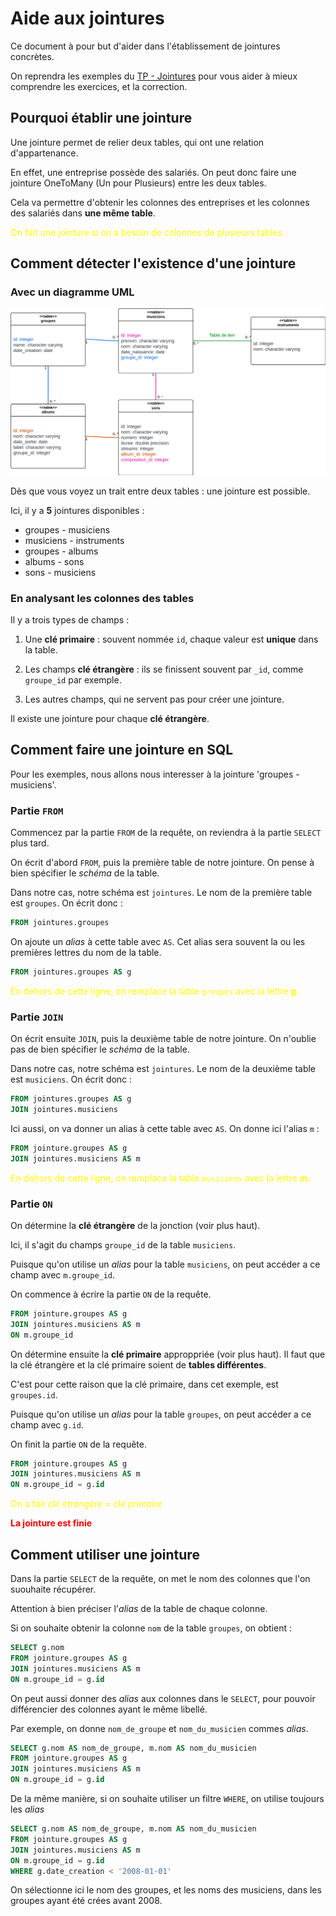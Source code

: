 # Aide aux jointures

Ce document à pour but d'aider dans l'établissement de jointures concrètes.

On reprendra les exemples du [TP - Jointures](/TP/JOIN/Jointures.md) pour vous aider à mieux comprendre les exercices, et la correction.

## Pourquoi établir une jointure

Une jointure permet de relier deux tables, qui ont une relation d'appartenance.

En effet, une entreprise possède des salariés. On peut donc faire une jointure OneToMany (Un pour Plusieurs) entre les deux tables.

Cela va permettre d'obtenir les colonnes des entreprises et les colonnes des salariés dans **une même table**.

<p style="color:yellow">On fait une jointure si on a besoin de colonnes de plusieurs tables.</p>

## Comment détecter l'existence d'une jointure

### Avec un diagramme UML

![Diagramme entreprises salariés](/TP/JOIN/images/spotify_chart.png)

Dès que vous voyez un trait entre deux tables : une jointure est possible.

Ici, il y a **5** jointures disponibles :
 - groupes - musiciens
 - musiciens - instruments
 - groupes - albums
 - albums - sons
 - sons - musiciens

### En analysant les colonnes des tables

Il y a trois types de champs :

1) Une **clé primaire** : souvent nommée `id`, chaque valeur est **unique** dans la table.

2) Les champs **clé étrangère** : ils se finissent souvent par `_id`, comme `groupe_id` par exemple.

3) Les autres champs, qui ne servent pas pour créer une jointure.

Il existe une jointure pour chaque **clé étrangère**.

## Comment faire une jointure en SQL

Pour les exemples, nous allons nous interesser à la jointure 'groupes - musiciens'.

### Partie `FROM`

Commencez par la partie `FROM` de la requête, on reviendra à la partie `SELECT` plus tard.

On écrit d'abord `FROM`, puis la première table de notre jointure. On pense à bien spécifier le *schéma* de la table.

Dans notre cas, notre schéma est `jointures`. Le nom de la première table est `groupes`. On écrit donc :

```sql
FROM jointures.groupes
```
On ajoute un *alias* à cette table avec `AS`. Cet alias sera souvent la ou les premières lettres du nom de la table.
```sql
FROM jointures.groupes AS g
```
<p style="color:yellow">En dehors de cette ligne, on remplace la table <code>groupes</code> avec la lettre <b>g</b>.</p>

### Partie `JOIN`

On écrit ensuite `JOIN`, puis la deuxième table de notre jointure. On n'oublie pas de bien spécifier le *schéma* de la table.

Dans notre cas, notre schéma est `jointures`. Le nom de la deuxième table est `musiciens`. On écrit donc :
```sql
FROM jointures.groupes AS g
JOIN jointures.musiciens
```
Ici aussi, on va donner un alias à cette table avec `AS`. On donne ici l'alias `m` :
```sql
FROM jointure.groupes AS g
JOIN jointures.musiciens AS m
```
<p style="color:yellow">En dehors de cette ligne, on remplace la table <code>musiciens</code> avec la lettre <b>m</b>.</p>

### Partie `ON`

On détermine la **clé étrangère** de la jonction (voir plus haut). 

Ici, il s'agit du champs `groupe_id` de la table `musiciens`.

Puisque qu'on utilise un *alias* pour la table `musiciens`, on peut accéder a ce champ avec `m.groupe_id`.

On commence à écrire la partie `ON` de la requête.
```sql
FROM jointure.groupes AS g
JOIN jointures.musiciens AS m
ON m.groupe_id
```

On détermine ensuite la **clé primaire** approppriée (voir plus haut). Il faut que la clé étrangère et la clé primaire soient de **tables différentes**. 

C'est pour cette raison que la clé primaire, dans cet exemple, est `groupes.id`. 

Puisque qu'on utilise un *alias* pour la table `groupes`, on peut accéder a ce champ avec `g.id`.

On finit la partie `ON` de la requête.
```sql
FROM jointure.groupes AS g
JOIN jointures.musiciens AS m
ON m.groupe_id = g.id
```

<p style="color:yellow">On a fait <i>clé étrangère</i> = <i>clé primaire</i> </p>

<p style="color:red"> <b>La jointure est finie</b> </p>

## Comment utiliser une jointure

Dans la partie `SELECT` de la requête, on met le nom des colonnes que l'on suouhaite récupérer.

Attention à bien préciser l'*alias* de la table de chaque colonne.

Si on souhaite obtenir la colonne `nom` de la table `groupes`, on obtient :

```sql
SELECT g.nom
FROM jointure.groupes AS g
JOIN jointures.musiciens AS m
ON m.groupe_id = g.id
```

On peut aussi donner des *alias* aux colonnes dans le `SELECT`, pour pouvoir différencier des colonnes ayant le même libellé.

Par exemple, on donne `nom_de_groupe` et `nom_du_musicien` commes *alias*.

```sql
SELECT g.nom AS nom_de_groupe, m.nom AS nom_du_musicien
FROM jointure.groupes AS g
JOIN jointures.musiciens AS m
ON m.groupe_id = g.id
```

De la même manière, si on souhaite utiliser un filtre `WHERE`, on utilise toujours les *alias*

```sql
SELECT g.nom AS nom_de_groupe, m.nom AS nom_du_musicien
FROM jointure.groupes AS g
JOIN jointures.musiciens AS m
ON m.groupe_id = g.id
WHERE g.date_creation < '2008-01-01'
```
On sélectionne ici le nom des groupes, et les noms des musiciens, dans les groupes ayant été crées avant 2008.